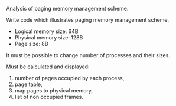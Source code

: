 Analysis of paging memory management scheme.

Write code which illustrates paging memory management scheme.  
- Logical memory size: 64B  
- Physical memory size: 128B  
- Page size: 8B  

It must be possible to change number of processes and their sizes.

Must be calculated and displayed:  
1. number of pages occupied by each process,  
2. page table,  
3. map pages to physical memory,  
4. list of non occupied frames.  

